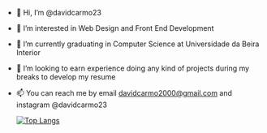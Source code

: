 - 👋 Hi, I’m @davidcarmo23
- 👀 I’m interested in Web Design and Front End Development
- 🌱 I’m currently graduating in Computer Science at Universidade da Beira Interior
- 💞️ I’m looking to earn experience doing any kind of projects during my breaks to develop my resume
- 📫 You can reach me by email davidcarmo2000@gmail.com and instagram @davidcarmo23

    [![Top Langs](https://github-readme-stats.vercel.app/api/top-langs/?username=davidcarmo23&layout=compact)](https://github.com/anuraghazra/github-readme-stats)
<!---
davidcarmo23/davidcarmo23 is a ✨ special ✨ repository because its `README.md` (this file) appears on your GitHub profile.
You can click the Preview link to take a look at your changes.
--->
